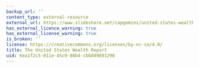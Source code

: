 ```yaml
---
backup_url: ''
content_type: external-resource
external_url: https://www.slideshare.net/capgemini/united-states-wealth-report-2015-infographic
has_external_licence_warning: true
has_external_license_warning: true
is_broken: ''
license: https://creativecommons.org/licenses/by-nc-sa/4.0/
title: The United States Wealth Report
uid: 6ea1f2c5-011e-45c9-86b4-cb6d49891298
---
```

